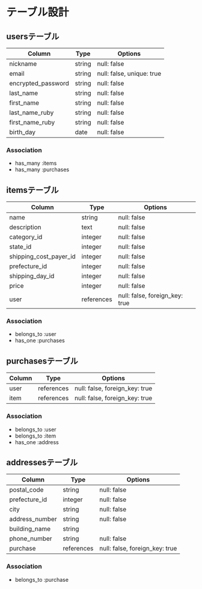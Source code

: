 # テーブル設計

## usersテーブル

| Column             | Type    | Options                   |
| ------------------ | ------- | ------------------------- |
| nickname           | string  | null: false               |
| email              | string  | null: false, unique: true |
| encrypted_password | string  | null: false               |
| last_name          | string  | null: false               |
| first_name         | string  | null: false               |
| last_name_ruby     | string  | null: false               |
| first_name_ruby    | string  | null: false               |
| birth_day          | date    | null: false               |


### Association
- has_many :items
- has_many :purchases

## itemsテーブル

| Column                  | Type       | Options                        |
| ----------------------- | ---------- | ------------------------------ |
| name                    | string     | null: false                    |
| description             | text       | null: false                    |
| category_id             | integer    | null: false                    |
| state_id                | integer    | null: false                    |
| shipping_cost_payer_id  | integer    | null: false                    |
| prefecture_id           | integer    | null: false                    |
| shipping_day_id         | integer    | null: false                    |
| price                   | integer    | null: false                    |
| user                    | references | null: false, foreign_key: true |

### Association
- belongs_to :user
- has_one :purchases

## purchasesテーブル

| Column               | Type       | Options                        |
| -------------------- | ---------- | ------------------------------ |
| user                 | references | null: false, foreign_key: true |
| item                 | references | null: false, foreign_key: true |

### Association
- belongs_to :user
- belongs_to :item
- has_one :address

## addressesテーブル

| Column         | Type       | Options                        |
| -------------- | ---------- | ------------------------------ |
| postal_code    | string     | null: false                    |
| prefecture_id  | integer    | null: false                    |
| city           | string     | null: false                    |
| address_number | string     | null: false                    |
| building_name  | string     |                                |
| phone_number   | string     | null: false                    |
| purchase       | references | null: false, foreign_key: true |

### Association
- belongs_to :purchase
